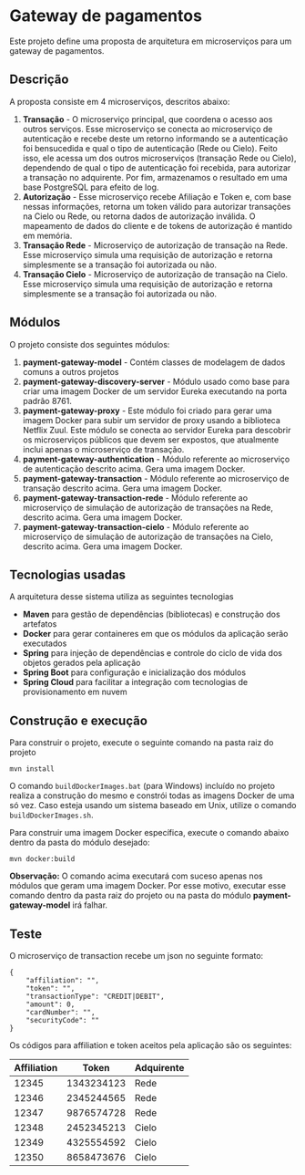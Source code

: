 # Gateway de pagamentos

Este projeto define uma proposta de arquitetura em microserviços para um gateway de pagamentos.

## Descrição

A proposta consiste em 4 microserviços, descritos abaixo:

1. **Transação** - O microserviço principal, que coordena o acesso aos outros serviços. Esse microserviço se conecta ao microserviço de autenticação e recebe deste um retorno informando se a autenticação foi bensucedida e qual o tipo de autenticação (Rede ou Cielo). Feito isso, ele acessa um dos outros microserviços (transação Rede ou Cielo), dependendo de qual o tipo de autenticação foi recebida, para autorizar a transação no adquirente. Por fim, armazenamos o resultado em uma base PostgreSQL para efeito de log.
1. **Autorização** - Esse microserviço recebe Afiliação e Token e, com base nessas informações, retorna um token válido para autorizar transações na Cielo ou Rede, ou retorna dados de autorização inválida. O mapeamento de dados do cliente e de tokens de autorização é mantido em memória.
1. **Transação Rede** - Microserviço de autorização de transação na Rede. Esse microserviço simula uma requisição de autorização e retorna simplesmente se a transação foi autorizada ou não.
1. **Transação Cielo** - Microserviço de autorização de transação na Cielo. Esse microserviço simula uma requisição de autorização e retorna simplesmente se a transação foi autorizada ou não.

## Módulos
O projeto consiste dos seguintes módulos:

1. **payment-gateway-model** - Contém classes de modelagem de dados comuns a outros projetos
1. **payment-gateway-discovery-server** - Módulo usado como base para criar uma imagem Docker de um servidor Eureka executando na porta padrão 8761.
1. **payment-gateway-proxy** - Este módulo foi criado para gerar uma imagem Docker para subir um servidor de proxy usando a biblioteca Netflix Zuul. Este módulo se conecta ao servidor Eureka para descobrir os microserviços públicos que devem ser expostos, que atualmente inclui apenas o microserviço de transação.
1. **payment-gateway-authentication** - Módulo referente ao microserviço de autenticação descrito acima. Gera uma imagem Docker.
1. **payment-gateway-transaction** - Módulo referente ao microserviço de transação descrito acima. Gera uma imagem Docker.
1. **payment-gateway-transaction-rede** - Módulo referente ao microserviço de simulação de autorização de transações na Rede, descrito acima. Gera uma imagem Docker.
1. **payment-gateway-transaction-cielo** - Módulo referente ao microserviço de simulação de autorização de transações na Cielo, descrito acima. Gera uma imagem Docker.

## Tecnologias usadas

A arquitetura desse sistema utiliza as seguintes tecnologias

* **Maven** para gestão de dependências (bibliotecas) e construção dos artefatos
* **Docker** para gerar containeres em que os módulos da aplicação serão executados
* **Spring** para injeção de dependências e controle do ciclo de vida dos objetos gerados pela aplicação
* **Spring Boot** para configuração e inicialização dos módulos
* **Spring Cloud** para facilitar a integração com tecnologias de provisionamento em nuvem

## Construção e execução

Para construir o projeto, execute o seguinte comando na pasta raiz do projeto

```
mvn install
```

O comando ```buildDockerImages.bat``` (para Windows) incluído no projeto realiza a construção do mesmo e constrói todas as imagens Docker de uma só vez. Caso esteja usando um sistema baseado em Unix, utilize o comando ```buildDockerImages.sh```.

Para construir uma imagem Docker específica, execute o comando abaixo dentro da pasta do módulo desejado:

```
mvn docker:build
```

**Observação:** O comando acima executará com suceso apenas nos módulos que geram uma imagem Docker. Por esse motivo, executar esse comando dentro da pasta raiz do projeto ou na pasta do módulo **payment-gateway-model** irá falhar.

## Teste

O microserviço de transaction recebe um json no seguinte formato:

```
{
	"affiliation": "",
	"token": "",
	"transactionType": "CREDIT|DEBIT",
	"amount": 0,
	"cardNumber": "",
	"securityCode": ""
}
```

Os códigos para affiliation e token aceitos pela aplicação são os seguintes:

| Affiliation | Token | Adquirente |
|---|---|---|
| 12345 | 1343234123 | Rede |
| 12346 | 2345244565 | Rede |
| 12347 | 9876574728 | Rede |
| 12348 | 2452345213 | Cielo |
| 12349 | 4325554592 | Cielo |
| 12350 | 8658473676 | Cielo |